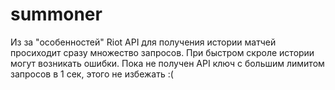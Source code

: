 # summoner

Из за "особенностей" Riot API для получения истории матчей просиходит сразу множество запросов.
При быстром скроле истории могут возникать ошибки. Пока не получен API ключ с большим лимитом запросов в 1 сек, этого не избежать :( 
